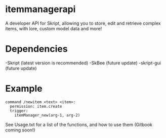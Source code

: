 # itemmanagerapi
A developer API for Skript, allowing you to store, edit and retrieve complex items, with lore, custom model data and more!

# Dependencies
-Skript (latest version is recommended)
-SkBee (future update)
-skript-gui (future update)

# Example
```
command /newitem <text> <item>:
  permission: item.create
  trigger:
    itemManager_new(arg-1, arg-2)
```
    
See Usage.txt for a list of the functions, and how to use them (Gitbook coming soon!)
